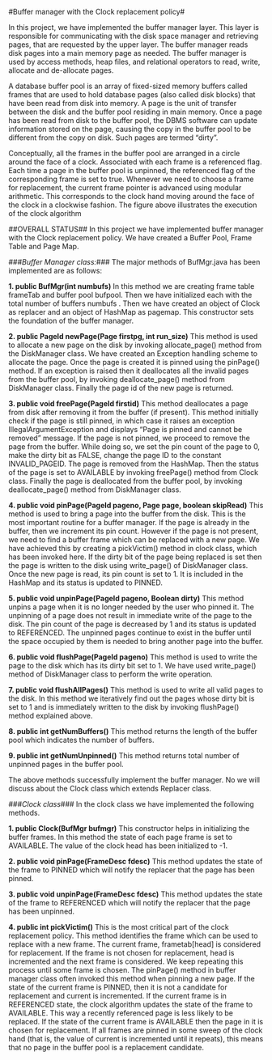 #Buffer manager with the Clock replacement policy#

In this project, we have implemented the buffer manager layer. This layer is responsible for
communicating with the disk space manager and retrieving pages, that are requested by the upper
layer. The buffer manager reads disk pages into a main memory page as needed. The buffer
manager is used by access methods, heap files, and relational operators to read, write, allocate
and de-allocate pages.

A database buffer pool is an array of fixed-sized memory buffers called frames that are
used to hold database pages (also called disk blocks) that have been read from disk into memory.
A page is the unit of transfer between the disk and the buffer pool residing in main memory. Once
a page has been read from disk to the buffer pool, the DBMS software can update information
stored on the page, causing the copy in the buffer pool to be different from the copy on disk. Such
pages are termed “dirty”.

Conceptually, all the frames in the buffer pool are arranged in a circle around the face of a clock. Associated with each frame is a referenced flag. Each time a page in the buffer pool is unpinned, the referenced flag of the corresponding frame is set to true. Whenever we need to choose a frame for replacement, the current frame pointer is advanced using modular arithmetic. This corresponds to the clock hand moving around the face of the clock in a clockwise fashion. The figure above illustrates the execution of the clock algorithm 

##OVERALL STATUS##
In this project we have implemented buffer manager with the Clock replacement policy. We have created a Buffer Pool, Frame Table and Page Map. 

###*Buffer Manager class:*###
The major methods of BufMgr.java has been implemented are as follows: 

**1.	public BufMgr(int numbufs)** 
In this method we are creating frame table frameTab and buffer pool bufpool. Then we have initialized each with the total number of buffers numbufs . Then we have created an object of Clock as replacer and an object of HashMap as pagemap. 
This constructor sets the foundation of the buffer manager. 

**2.	public PageId newPage(Page firstpg, int run_size)**
This method is used to allocate a new page on the disk by invoking allocate_page() method from the DiskManager class. We have created an Exception handling scheme to allocate the page. Once the page is created it is pinned using the pinPage() method.
 If an exception is raised then it deallocates all the invalid pages from the buffer pool, by invoking deallocate_page() method from DiskManager class. Finally the page id of the new page is returned.

**3.	public void freePage(PageId firstid)**
This method deallocates a page from disk after removing it from the buffer (if present). This method initially check if the page is still pinned, in which case it raises an exception IllegalArgumentException and displays “Page is pinned and cannot be removed” message.
 If the page is not pinned, we proceed to remove the page from the buffer. While doing so, we set the pin count of the page to 0, make the dirty bit as FALSE, change the page ID to the constant INVALID_PAGEID. The page is removed from the HashMap. Then the status of the page is set to AVAILABLE by invoking freePage() method from Clock class. 
Finally the page is deallocated from the buffer pool, by invoking deallocate_page() method from DiskManager class.

**4.	public void pinPage(PageId pageno, Page page, boolean skipRead)**
This method is used to bring a page into the buffer from the disk. This is the most important routine for a buffer manager. If the page is already in the buffer, then we increment its pin count. However if the page is not present, we need to find a buffer frame which can be replaced with a new page.
 We have achieved this by creating a pickVictim() method in clock class, which has been invoked here. If the dirty bit of the page being replaced is set then the page is written to the disk using write_page() of DiskManager class.  
Once the new page is read, its pin count is set to 1. It is included in the HashMap and its status is updated to PINNED. 

**5.	public void unpinPage(PageId pageno,  Boolean dirty)**
This method unpins a page when it is no longer needed by the user who pinned it. The unpinning of a page does not result in immediate write of the page to the disk.
 The pin count of the page is decreased by 1 and its status is updated to REFERENCED. The unpinned pages continue to exist in the buffer until the space occupied by them is needed to bring another page into the buffer.

**6.	public void flushPage(PageId pageno)**
This method is used to write the page to the disk which has its dirty bit set to 1. We have used write_page() method of DiskManager class to perform the write operation.

**7.	public void flushAllPages()**
This method is used to write all valid pages to the disk. In this method we iteratively find out the pages whose dirty bit is set to 1 and is immediately written to the disk by invoking flushPage() method explained above.

**8.	public int getNumBuffers()** 
This method returns the length of the buffer pool which indicates the number of buffers.

**9.	public int getNumUnpinned()**
This method returns total number of unpinned pages in the buffer pool.

The above methods successfully implement the buffer manager. No we will discuss about the Clock class which extends Replacer class.

###*Clock class*###
 In the clock class we have implemented the following methods.

**1.	public Clock(BufMgr bufmgr)**
This constructor helps in initializing the buffer frames. In this method the state of each page frame is set to AVAILABLE. The value of the clock head has been initialized to -1. 

**2.	public void pinPage(FrameDesc fdesc)**
This method updates the state of the frame to PINNED which will notify the replacer that the page has been pinned. 

**3.	public void unpinPage(FrameDesc fdesc)**
This method updates the state of the frame to REFERENCED which will notify the replacer that the page has been unpinned.


**4.	public int pickVictim()**
This is the most critical part of the clock replacement policy. This method identifies the frame which can be used to replace with a new frame.
	The current frame, frametab[head]  is considered for replacement. If the frame is not chosen for replacement, head is incremented and the next frame is considered. We keep repeating this process until some frame is chosen. 
The pinPage() method in buffer manager class often invoked this method when pinning a new page. If the state of the current frame is PINNED, then it is not a candidate for replacement and current is incremented. 
If the current frame is in REFERENCED state, the clock algorithm updates the state of the frame to AVAILABLE.  This way a recently referenced page is less likely to be replaced. 
If the state of the current frame is AVAILABLE then the page in it is chosen for replacement.
If all frames are pinned in some sweep of the clock hand (that is, the value of current is incremented until it repeats), this means that no page in the buffer pool is a replacement candidate.
